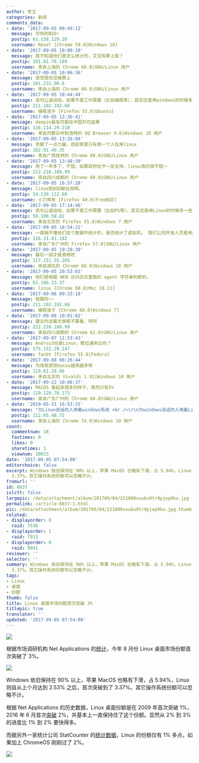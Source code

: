 ```yaml
---
author: 老王
categories: 新闻
comments_data:
- date: '2017-09-05 09:49:12'
  message: 可怜的BSD!
  postip: 61.138.129.20
  username: Resel [Chrome 59.0|Windows 10]
- date: '2017-09-05 10:00:10'
  message: 我不知道他们是怎么统计的，又没有算上我？
  postip: 101.81.76.109
  username: 来自上海的 Chrome 60.0|GNU/Linux 用户
- date: '2017-09-05 10:06:36'
  message: 感觉我也没被算上
  postip: 101.231.96.6
  username: 来自上海的 Chrome 60.0|GNU/Linux 用户
- date: '2017-09-05 10:44:44'
  message: 说句公道话哈，如果不是工作需要（比如编程等），其实还是用windows的时候多一些。从软件支持方面来说，还是windows上软件支持较多，游戏类就不说了，各种玩家几乎都是在windows上玩；各大银行的网银主要还是支持windows，支持linux的极少。从人群方面来说，除了软件行业的人用于工作之外，其他人用linux的很少，比如父母年纪的中老年人，主要用电脑看电视剧、电影啥的，再专业一点看看股票、期货啥的，这类软件还是在windows上操作简单些。所以说，windows的使用人群很庞大，linux一时是超过不了windows的，起码在中国是这样的。
  postip: 211.102.192.66
  username: 编程浪子 [Firefox 55.0|Ubuntu]
- date: '2017-09-05 12:36:41'
  message: deepin最有可能在中国开花结果
  postip: 116.114.29.210
  username: 来自内蒙古呼和浩特的 QQ Browser 9.6|Windows 10 用户
- date: '2017-09-05 13:26:04'
  message: 贡献了一点力量，目前家里只有我一个人在用linux
  postip: 182.91.46.35
  username: 来自广西桂林的 Chrome 60.0|GNU/Linux 用户
- date: '2017-09-05 13:48:39'
  message: 用了一年多了，不错，如果政府给予一定支持，linux真的很不错～
  postip: 222.210.108.99
  username: 来自四川成都的 Chrome 60.0|GNU/Linux 用户
- date: '2017-09-05 16:57:28'
  message: linux和BSD都在用啊。
  postip: 14.130.112.60
  username: 小刀弯弯 [Firefox 40.0|FreeBSD]
- date: '2017-09-05 17:14:46'
  message: 说句公道话哈，如果不是工作需要（比如PS等），其实还是用Linux的时候多一些，从软件支持方面来说，linux下的开源软件已经足够办公、美术设计等，游戏类就不说了，一个steam打败了无数盗版exe游戏，看看steam上越来越多支持linux的游戏，G胖万岁，各大网银都可以手机解决，网上购物有短信接收验证码就够了。中老年人不想被各种全家桶逼疯天天麻烦子女的话，还是linux省事。所有说linux的潜力很大，但是中国人惯性很大，不愿意做出头鸟，不愿意宣传个性，所以linux一时是超过不了windows的，起码在中国是这样的。
  postip: 59.108.58.82
  username: 来自北京的 Firefox 55.0|Windows 7 用户
- date: '2017-09-05 18:54:22'
  message: 一直搞不懂他们这个数据咋统计的，是否统计了虚拟机。 我们公司开发人员里用虚拟机装ubuntu的好多人，不知道算上了不，不过算上的话，市场份额可能加起来大于100%了。。。
  postip: 116.31.81.182
  username: 来自广东广州的 Firefox 57.0|GNU/Linux 用户
- date: '2017-09-05 19:28:30'
  message: 最后一段才是真相吧
  postip: 117.151.55.205
  username: 来自湖北的 Chrome 60.0|Windows 10 用户
- date: '2017-09-05 20:53:03'
  message: 他们是根据 WEB 访问日志里面的 agent 字符串判断的。
  postip: 61.186.23.37
  username: linux [Chrome 60.0|Mac 10.11]
- date: '2017-09-06 09:33:18'
  message: 就服你~~
  postip: 211.102.192.66
  username: 编程浪子 [Chrome 60.0|Windows 7]
- date: '2017-09-06 10:01:02'
  message: 建议你这篇文章都不要看，呵呵
  postip: 222.210.108.99
  username: 来自四川成都的 Chrome 61.0|GNU/Linux 用户
- date: '2017-09-07 11:53:43'
  message: Android也是Linux，敢拉通来比吗？
  postip: 175.152.29.247
  username: fanbt [Firefox 55.0|Fedora]
- date: '2017-09-08 08:26:44'
  message: 为啥我感觉macos越来越多呀
  postip: 119.61.28.66
  username: 来自北京的 Vivaldi 1.92|Windows 10 用户
- date: '2017-09-22 10:08:37'
  message: MACOS 看起来很多的样子，竟然只有5%
  postip: 119.129.70.173
  username: 来自广东广州的 Chrome 60.0|GNU/Linux 用户
- date: '2019-05-31 16:53:25'
  message: "为Linux说话的人用着windows系统 <br />\r\n为windows说话的人用着Linux系统"
  postip: 112.65.48.72
  username: 来自上海的 Chrome 74.0|Windows 10 用户
count:
  commentnum: 18
  favtimes: 0
  likes: 0
  sharetimes: 1
  viewnum: 10033
date: '2017-09-05 07:54:00'
editorchoice: false
excerpt: Windows 依旧保持在 90% 以上，苹果 MacOS 也略有下滑，占 5.94%，Linux 则自从上个月达到 2.53% 之后，首次突破到了
  3.37%。其它操作系统份额可以忽略不计。
fromurl: ''
id: 8837
islctt: false
largepic: /data/attachment/album/201709/04/221008vxubu9tr9pjep9ko.jpg
permalink: /article-8837-1.html
pic: /data/attachment/album/201709/04/221008vxubu9tr9pjep9ko.jpg.thumb.jpg
related:
- displayorder: 0
  raid: 7538
- displayorder: 1
  raid: 7913
- displayorder: 0
  raid: 9041
reviewer: ''
selector: ''
summary: Windows 依旧保持在 90% 以上，苹果 MacOS 也略有下滑，占 5.94%，Linux 则自从上个月达到 2.53% 之后，首次突破到了
  3.37%。其它操作系统份额可以忽略不计。
tags:
- Linux
- 桌面
- 份额
thumb: false
title: Linux 桌面市场份额首次突破 3%
titlepic: true
translator: ''
updated: '2017-09-05 07:54:00'
---
```


![](/data/attachment/album/201709/04/221008vxubu9tr9pjep9ko.jpg)


根据市场调研机构 Net Applications 的[统计](https://www.netmarketshare.com/operating-system-market-share.aspx?qprid=9&qpcustomb=0)，今年 8 月份 Linux 桌面市场份额首次突破了 3%。


![](/data/attachment/album/201709/04/215918k5022z02bxz9xh0e.jpg)


Windows 依旧保持在 90% 以上，苹果 MacOS 也略有下滑，占 5.94%，Linux 则自从上个月达到 2.53% 之后，首次突破到了 3.37%。其它操作系统份额可以忽略不计。


根据 Net Applications 的历史数据，Linux 桌面份额是在 2009 年首次突破 1%，2016 年 6 月首次[突破](http://www.solidot.org/story?sid=50178) 2%，并基本上一直保持住了这个份额。显然从 2% 到 3% 的进度比 1% 到 2% 要快得多。


而据另外一家统计公司 StatCounter 的[统计数据](http://gs.statcounter.com/os-market-share/desktop/worldwide/)，Linux 的份额仅有 1% 多点，如果加上 ChromeOS 刚刚过了 2%。


![](/data/attachment/album/201709/04/220550gvwr434m3avb473u.jpg)